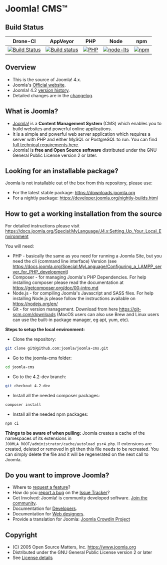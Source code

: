 Joomla! CMS™
====================

Build Status
---------------------
| Drone-CI      | AppVeyor      | PHP           |  Node         | npm           |
| ------------- | ------------- | ------------- | ------------- | ------------- |
| [![Build Status](https://ci.joomla.org/api/badges/joomla/joomla-cms/status.svg?branch=4.1-dev)](https://ci.joomla.org/joomla/joomla-cms) | [![Build status](https://ci.appveyor.com/api/projects/status/ru6sxal8jmfckvjc/branch/4.1-dev?svg=true)](https://ci.appveyor.com/project/release-joomla/joomla-cms) | [![PHP](https://img.shields.io/badge/PHP-V7.2.5-green)](https://www.php.net/) | [![node-lts](https://img.shields.io/badge/Node-V12.0-green)](https://nodejs.org/en/) | [![npm](https://img.shields.io/badge/npm-v6.13.4-green)](https://nodejs.org/en/) |

Overview
---------------------
* This is the source of Joomla! 4.x.
* Joomla's [Official website](https://www.joomla.org).
* Joomla! 4.2 [version history](https://docs.joomla.org/Special:MyLanguage/Joomla_4.2_version_history).
* Detailed changes are in the [changelog](https://github.com/joomla/joomla-cms/commits/4.2-dev).

What is Joomla?
---------------------
* [Joomla!](https://www.joomla.org/about-joomla.html) is a **Content Management System** (CMS) which enables you to build websites and powerful online applications.
* It is a simple and powerful web server application which requires a server with PHP and either MySQL or PostgreSQL to run. You can find [full technical requirements here](https://downloads.joomla.org/technical-requirements).
* Joomla! is **free and Open Source software** distributed under the GNU General Public License version 2 or later.

Looking for an installable package?
---------------------
Joomla is not installable out of the box from this repository, please use:
- For the latest stable package: https://downloads.joomla.org
- For a nightly package: https://developer.joomla.org/nightly-builds.html

How to get a working installation from the source
---------------------
For detailed instructions please visit https://docs.joomla.org/Special:MyLanguage/J4.x:Setting_Up_Your_Local_Environment

You will need:
- PHP - basically the same as you need for running a Joomla Site, but you need the cli (command line interface) Version (see https://docs.joomla.org/Special:MyLanguage/Configuring_a_LAMPP_server_for_PHP_development)
- Composer - for managing Joomla's PHP Dependencies. For help installing composer please read the documentation at https://getcomposer.org/doc/00-intro.md
- Node.js - for compiling Joomla's Javascript and SASS files. For help installing Node.js please follow the instructions available on https://nodejs.org/en/
- Git - for version management. Download from here https://git-scm.com/downloads (MacOS users can also use Brew and Linux users can use the built-in package manager, eg apt, yum, etc).

**Steps to setup the local environment:**
- Clone the repository:
```bash
git clone git@github.com:joomla/joomla-cms.git
```
- Go to the joomla-cms folder:
```bash
cd joomla-cms
```
- Go to the 4.2-dev branch:
```bash
git checkout 4.2-dev
```
- Install all the needed composer packages:
```bash
composer install
```
- Install all the needed npm packages:
```bash
npm ci
```

**Things to be aware of when pulling:**
Joomla creates a cache of the namespaces of its extensions in `JOOMLA_ROOT/administrator/cache/autoload_psr4.php`. If
extensions are created, deleted or removed in git then this file needs to be recreated. You can simply delete the file
and it will be regenerated on the next call to Joomla.

Do you want to improve Joomla?
--------------------
* Where to [request a feature](https://issues.joomla.org)?
* How do you [report a bug](https://docs.joomla.org/Special:MyLanguage/Filing_bugs_and_issues) on the [Issue Tracker](https://issues.joomla.org)?
* Get Involved: Joomla! is community developed software. [Join the community](https://volunteers.joomla.org).
* Documentation for [Developers](https://docs.joomla.org/Special:MyLanguage/Portal:Developers).
* Documentation for [Web designers](https://docs.joomla.org/Special:MyLanguage/Web_designers).
* Provide a translation for Joomla: [Joomla Crowdin Project](https://joomla.crowdin.com/cms)

Copyright
---------------------
* (C) 2005 Open Source Matters, Inc. <https://www.joomla.org>
* Distributed under the GNU General Public License version 2 or later
* See [License details](https://docs.joomla.org/Special:MyLanguage/Joomla_Licenses)
